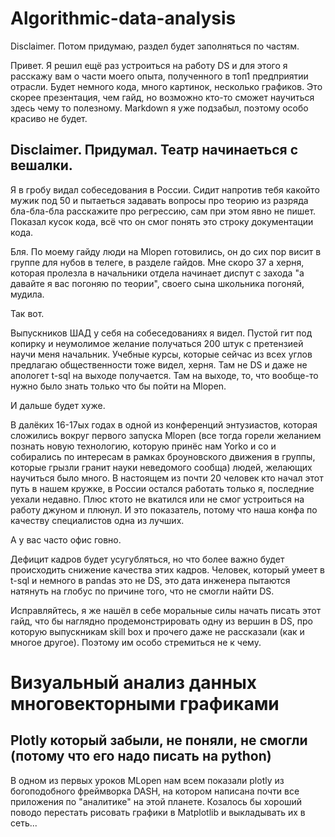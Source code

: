 # Algorithmic-data-analysis
Disclaimer. Потом придумаю, раздел будет заполняться по частям.

Привет. Я решил ещё раз устроиться на работу DS и для этого я расскажу вам о части моего опыта, полученного в топ1 предприятии отрасли. Будет немного кода, много картинок, несколько графиков. Это скорее презентация, чем  гайд, но возможно кто-то сможет научиться здесь чему то полезному. Markdown я уже подзабыл, поэтому особо красиво не будет.
## Disclaimer. Придумал. Театр начинаеться  с вешалки.

Я в гробу видал собеседования в России. Сидит напротив тебя какойто мужик под 50 и пытаеться задавать вопросы про теорию из разряда бла-бла-бла расскажите про регрессию, сам при этом явно не пишет. Показал кусок кода, всё что он смог понять это строку документации кода. 

Бля. По моему гайду люди на Mlopen готовились, он до сих пор висит в группе для нубов в телеге, в разделе гайдов. Мне скоро 37 а херня, которая пролезла в начальники отдела начинает диспут с захода "а давайте я вас погоняю по теории", своего сына школьника погоняй, мудила.

Так вот.

Выпускников ШАД у себя на собеседованиях я видел. Пустой гит под копирку и неумолимое желание получаться 200 штук с претензией научи меня начальник. Учебные курсы, которые сейчас из всех углов предлагаю общественности тоже видел, херня. Там не DS и даже не апологет t-sql на выходе получается. Там на выходе, то, что вообще-то нужно было знать только что бы пойти на Mlopen.

И дальше будет хуже.

В далёких 16-17ых годах в одной из конференций энтузиастов, которая сложились вокруг первого запуска Mlopen (все тогда горели желанием познать новую технологию, которую принёс нам Yorko и co и собирались по интересам в рамках броуновского движения в группы, которые грызли гранит науки неведомого сообща) людей, желающих научиться было много. В настоящем из почти 20 человек кто начал этот путь в нашем кружке, в России остался работать только я, последние уехали недавно. Плюс ктото не вкатился или не смог устроиться на работу джуном и плюнул. И это показатель, потому что наша конфа по качеству специалистов одна из лучших.

А у вас часто офис говно.

Дефицит кадров будет усугубляться, но что более важно будет происходить снижение качества этих кадров. Человек, который умеет в t-sql и немного в pandas это не DS, это дата инженера пытаются натянуть на глобус по причине того, что не смогли найти DS.

Исправляйтесь, я же нашёл в себе моральные силы начать писать этот гайд, что бы наглядно продемонстрировать одну из вершин в DS, про которую выпускникам skill box и прочего даже не рассказали (как и многое другое). Поэтому им особо стремиться не к чему.

# Визуальный анализ данных многовекторными графиками
## Plotly который забыли, не поняли, не смогли (потому что его надо писать на python)

В одном из первых уроков MLopen нам всем показали plotly из богоподобного фреймворка DASH, на котором написана почти все приложения по "аналитике" на этой планете. Козалось бы хороший поводо перестать рисовать графики в Matplotlib и выкладывать их в сеть...







